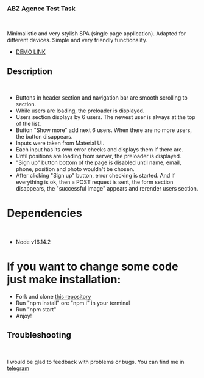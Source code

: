 ### ABZ Agence Test Task
<br>

Minimalistic and very stylish SPA (single page application). Adapted for different devices. Simple and very friendly functionality.

* [DEMO LINK](https://uliton.github.io/abz_test_task/)


## Description
<br>

- Buttons in header section and navigation bar are smooth scrolling to section.
- While users are loading, the preloader is displayed.
- Users section displays by 6 users. The newest user is always at the top of the list.
- Button "Show more" add next 6 users. When there are no more users, the button disappears.
- Inputs were taken from Material UI.
- Each input has its own error checks and displays them if there are.
- Until positions are loading from server, the preloader is displayed.
- "Sign up" button bottom of the page is disabled until name, email, phone, position and photo wouldn't be chosen.
- After clicking "Sign up" button, error checking is started. And if everything is ok, then a POST request is sent, the form section disappears, the "successful image" appears and rerender users section.


# Dependencies
<br>

* Node v16.14.2

# If you want to change some code just make installation:
* Fork and clone [this repository](https://github.com/uliton/abz_test_task)
* Run "npm install" ore "npm i" in your terminal
* Run "npm start"
* Anjoy!


## Troubleshooting
<br>

I would be glad to feedback with problems or bugs.
You can find me in [telegram](https://tlgg.ru/@a_haruca)
